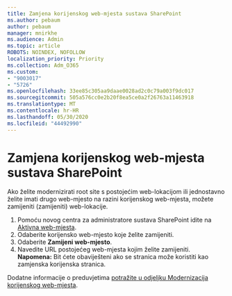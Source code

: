 ```yaml
---
title: Zamjena korijenskog web-mjesta sustava SharePoint
ms.author: pebaum
author: pebaum
manager: mnirkhe
ms.audience: Admin
ms.topic: article
ROBOTS: NOINDEX, NOFOLLOW
localization_priority: Priority
ms.collection: Adm_O365
ms.custom:
- "9003017"
- "5726"
ms.openlocfilehash: 33ee85c305aa9daae0028ad2c0c79a003f9dc017
ms.sourcegitcommit: 505a576cc0e2b20f8ea5ce0a2f26763a11463918
ms.translationtype: MT
ms.contentlocale: hr-HR
ms.lasthandoff: 05/30/2020
ms.locfileid: "44492990"
---
```

# <a name="replace-the-sharepoint-root-site"></a>Zamjena korijenskog web-mjesta sustava SharePoint
Ako želite modernizirati root site s postojećim web-lokacijom ili jednostavno želite imati drugo web-mjesto na razini korijenskog web-mjesta, možete zamijeniti (zamijeniti) web-lokacije.

1. Pomoću novog centra za administratore sustava SharePoint idite na [Aktivna web-mjesta](https://admin.microsoft.com/sharepoint?page=siteManagement&modern=true).
2. Odaberite korijensko web-mjesto koje želite zamijeniti.
3. Odaberite **Zamijeni web-mjesto**.
4. Navedite URL postojećeg web-mjesta kojim želite zamijeniti. **Napomena:** Bit ćete obaviješteni ako se stranica može koristiti kao zamjenska korijenska stranica.

Dodatne informacije o preduvjetima [potražite u odjeljku Modernizacija korijenskog web-mjesta](https://docs.microsoft.com/sharepoint/modern-root-site).